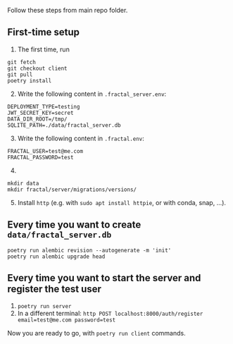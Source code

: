 Follow these steps from main repo folder.


## First-time setup

1. The first time, run
```
git fetch
git checkout client
git pull
poetry install
```

2. Write the following content in `.fractal_server.env`:
```
DEPLOYMENT_TYPE=testing
JWT_SECRET_KEY=secret
DATA_DIR_ROOT=/tmp/
SQLITE_PATH=./data/fractal_server.db
```

3. Write the following content in `.fractal.env`:
```
FRACTAL_USER=test@me.com
FRACTAL_PASSWORD=test
```

4.
```
mkdir data
mkdir fractal/server/migrations/versions/
```

5. Install `http` (e.g. with `sudo apt install httpie`, or with conda, snap, ...).

## Every time you want to create `data/fractal_server.db`

```
poetry run alembic revision --autogenerate -m 'init'
poetry run alembic upgrade head
```

## Every time you want to start the server and register the test user

1. `poetry run server`
2. In a different terminal: `http POST localhost:8000/auth/register email=test@me.com password=test`


Now you are ready to go, with `poetry run client` commands.
